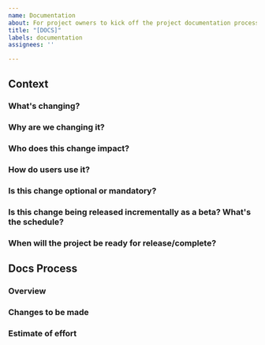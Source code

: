 ```yaml
---
name: Documentation
about: For project owners to kick off the project documentation process
title: "[DOCS]"
labels: documentation
assignees: ''

---
```


## Context
<!-- Use this section to bring the documentation team up to speed with the project we're working on --> 

### What's changing?
<!-- Use this section to breifly describe the project: what is going to change on the platform as a result of this project and how might users be impacted? -->

### Why are we changing it?
<!-- Help us understand why we're making this change, what is it going to help users achieve? -->

### Who does this change impact?
<!-- Which groups of users are going to be impacted by this change: contributors, collective admins, hosts, all? -->

### How do users use it?
<!-- How are users going to interact with the platform in order to achieve the goals we set out? --> 

### Is this change optional or mandatory?
<!-- Is this change configurable? If so how does a user configure or opt into or out of it? -->

### Is this change being released incrementally as a beta? What's the schedule?
<!-- is this change a beta, how can users give us feedback or report bugs, is there any specific feedback we're looking for? -->

### When will the project be ready for release/complete?
<!-- We need to understand when we need to have documentation prepped and ready to launch, there may be some conversation once the docs team have reviewed this -->

## Docs Process
<!-- The docs team will use this section to plan how the docs are going to change as a result of this project --> 

### Overview
<!-- Use this section to provide an overview of the changes that we think we'll need to make. -->

### Changes to be made
<!-- Use this section to outline, at a high level, which pages will need to be added, modified, removed etc -->

### Estimate of effort
<!-- How long do we think it will take to make those changes, how long after completing the development do we think we'll need to ensure docs are ready to go for lauch? -->
